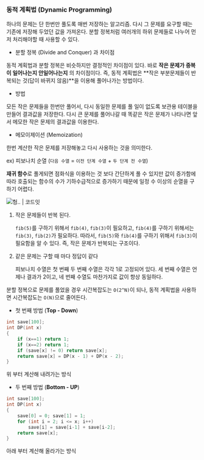 ### 동적 계획법 (Dynamic Programming) 

하나의 문제는 단 한번만 풀도록 매번 저장하는 알고리즘. 다시 그 문제를 요구할 때는 기존에 저장해 두었던 값을 가져온다. 분할 정복처럼 여러개의 하위 문제들로 나누어  먼저 처리해야할 때 사용할 수 있다.

- 분할 정복 (Divide and Conquer) 과 차이점

동적 계획법과 분할 정복은 비슷하지만 결정적인 차이점이 있다. 바로 **작은 문제가 중복이 일어나는지 안일어나는지** 의 차이점이다. 즉, 동적 계획법은  **작은 부분문제들이 반복되는 것(답이 바뀌지 않음)**을 이용해 풀어나가는 방법이다.

- 방법

모든 작은 문제들을 한번만 풀어서, 다시 동일한 문제를 풀 일이 없도록 보관용 테이블을 만들어 결과값을 저장한다. 다시 큰 문제를 풀어나갈 때 똑같은 작은 문제가 나타나면 앞서 메모한 작은 문제의 결과값을 이용한다.

- 메모이제이션 (Memoization)

한번 계산한 작은 문제를 저장해놓고 다시 사용하는 것을 의미한다. 

ex) 피보나치 순열 (`다음 수열` = `이전 단계 수열` + `두 단계 전 수열`)

**재귀 함수**로 풀게되면 점화식을 이용하는 것 보다 간단하게 풀 수 있지만 값이 증가함에 따라 호출되는 함수의 수가 기하수급적으로 증가하기 때문에 일정 수 이상의 순열을 구하기 어렵다.

![헝.. | 코드잇](https://codeit-images.s3.ap-northeast-2.amazonaws.com/images/60386c77d72e7911e351e6d8/9ed9e9ddd2b5cc0453ab51b3052f1e799fe2f33c60d877f2de75ac213796584f87f1e490829f655561986fcf4f68a8bae9fa20726b416f1b2980379032f30b3a6612e0aeb0b67b6a7227b10ba731521427e3ad10b1e1178c045de5c00c10165814b12373a24d7aede8b78275.png?1616596984429)

1. 작은 문제들이 반복 된다.

   `fib(5)`를 구하기 위해서 `fib(4)`, `fib(3)`이 필요하고, `fib(4)`를 구하기 위해서는 `fib(3)`, `fib(2)`가 필요하다. 따라서, `fib(5)`와 `fib(4)`를 구하기 위해서 `fib(3)`이 필요함을 알 수 있다. 즉, 작은 문제가 반복되는 구조이다.

2. 같은 문제는 구할 때 마다 정답이 같다

   피보나치 수열은 첫 번째 두 번째 수열은 각각 1로 고정되어 있다. 세 번째 수열은 언제나 결과가 2이고, 네 번째 수열도 마찬가지로 값이 항상 동일하다.

분할 정복으로 문제를 풀었을 경우 시간복잡도는 `O(2^N)`이 되나, 동적 계획법을 사용하면 시간복잡도는 `O(N)`으로 줄어든다.

- 첫 번째 방법 (**Top - Down**)

```c++
int save[100];
int DP(int x)
{
	if (x==1) return 1;
    if (x==2) return 1;
    if (save[x] != 0) return save[x];
    return save[x] = DP(x - 1) + DP(x - 2);
}
```

위 부터 계산해 내려가는 방식

- 두 번째 방법 (**Bottom - UP**)

```c++
int save[100];
int DP(int x)
{
	save[0] = 0; save[1] = 1;
    for (int i = 2; i <= x; i++)
        save[i] = save[i-1] + save[i-2];
    return save[x];
}
```

아래 부터 계산해 올라가는 방식

